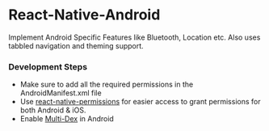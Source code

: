 # React-Native-Android

Implement Android Specific Features like Bluetooth, Location etc. Also uses tabbled navigation and theming support.

### Development Steps

-   Make sure to add all the required permissions in the AndroidManifest.xml file
-   Use [react-native-permissions](https://www.npmjs.com/package/react-native-permissions) for easier access to grant permissions for both Android & iOS.
-   Enable [Multi-Dex](https://developer.android.com/studio/build/multidex#kotlin) in Android